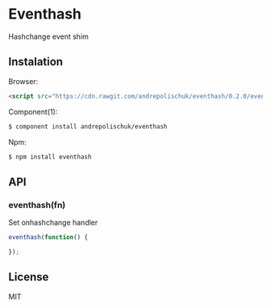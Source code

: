 # Eventhash

  Hashchange event shim

## Instalation

  Browser:

```html
<script src="https://cdn.rawgit.com/andrepolischuk/eventhash/0.2.0/eventhash.min.js"></script>
```

  Component(1):

```sh
$ component install andrepolischuk/eventhash
```

  Npm:

```sh
$ npm install eventhash
```

## API

### eventhash(fn)

  Set onhashchange handler

```js
eventhash(function() {

});
```

## License

  MIT
